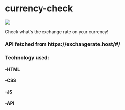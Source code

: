 # currency-check

<img class="items-center" src="/img/exchange rate.png">

Check what's the exchange rate on your currency!

<h3>API fetched from <a>https://exchangerate.host/#/</a></h3>

<h3>Technology used:</h3>
<h4>-HTML</h4>
<h4>-CSS</h4>
<h4>-JS</h4>
<h4>-API</h4>

